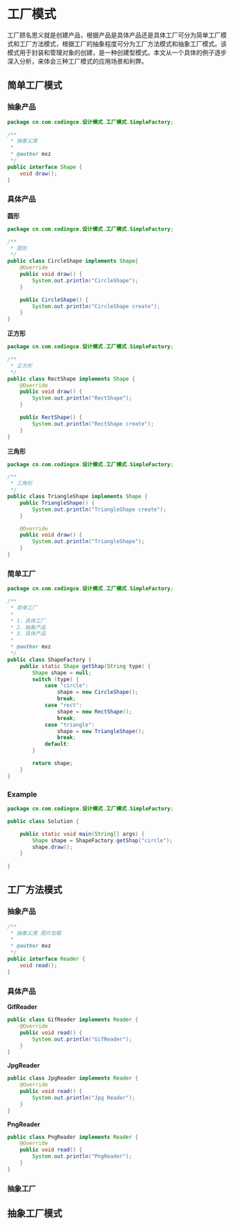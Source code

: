 # 工厂模式

工厂顾名思义就是创建产品，根据产品是具体产品还是具体工厂可分为简单工厂模式和工厂方法模式，根据工厂的抽象程度可分为工厂方法模式和抽象工厂模式。该模式用于封装和管理对象的创建，是一种创建型模式。本文从一个具体的例子逐步深入分析，来体会三种工厂模式的应用场景和利弊。

## 简单工厂模式



### 抽象产品

```java
package cn.com.codingce.设计模式.工厂模式.SimpleFactory;

/**
 * 抽象父类
 *
 * @author mxz
 */
public interface Shape {
    void draw();
}
```

### 具体产品

**圆形**

```java
package cn.com.codingce.设计模式.工厂模式.SimpleFactory;

/**
 * 圆形
 */
public class CircleShape implements Shape{
    @Override
    public void draw() {
        System.out.println("CircleShape");
    }

    public CircleShape() {
        System.out.println("CircleShape create");
    }
}
```

**正方形**

```java
package cn.com.codingce.设计模式.工厂模式.SimpleFactory;

/**
 * 正方形
 */
public class RectShape implements Shape {
    @Override
    public void draw() {
        System.out.println("RectShape");
    }

    public RectShape() {
        System.out.println("RectShape create");
    }
}
```

**三角形**

```java
package cn.com.codingce.设计模式.工厂模式.SimpleFactory;

/**
 * 三角形
 */
public class TriangleShape implements Shape {
    public TriangleShape() {
        System.out.println("TriangleShape create");
    }

    @Override
    public void draw() {
        System.out.println("TriangleShape");
    }
}
```

### **简单工厂**

```java
package cn.com.codingce.设计模式.工厂模式.SimpleFactory;

/**
 * 简单工厂
 *
 * 1、具体工厂
 * 2、抽象产品
 * 3、具体产品
 *
 * @author mxz
 */
public class ShapeFactory {
    public static Shape getShap(String type) {
        Shape shape = null;
        switch (type) {
            case "circle":
                shape = new CircleShape();
                break;
            case "rect":
                shape = new RectShape();
                break;
            case "triangle":
                shape = new TriangleShape();
                break;
            default:
        }

        return shape;
    }
}
```

### Example

```java
package cn.com.codingce.设计模式.工厂模式.SimpleFactory;

public class Solution {

    public static void main(String[] args) {
        Shape shape = ShapeFactory.getShap("circle");
        shape.draw();
    }
    
}
```

## 工厂方法模式

### 抽象产品

```java
/**
 * 抽象父类 图片加载
 *
 * @author mxz
 */
public interface Reader {
    void read();
}
```

### 具体产品

**GifReader**

```java
public class GifReader implements Reader {
    @Override
    public void read() {
        System.out.println("GifReader");
    }
}
```

**JpgReader**

```java
public class JpgReader implements Reader {
    @Override
    public void read() {
        System.out.println("Jpg Reader");
    }
}
```

**PngReader**

```java
public class PngReader implements Reader {
    @Override
    public void read() {
        System.out.println("PngReader");
    }
}
```

### 抽象工厂





## 抽象工厂模式

